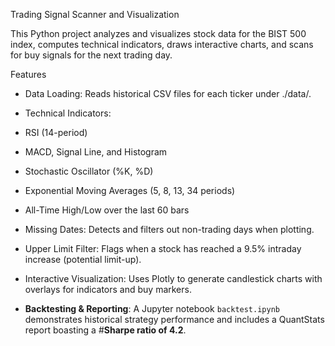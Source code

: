 Trading Signal Scanner and Visualization

This Python project analyzes and visualizes stock data for the BIST 500 index, computes technical indicators, draws interactive charts, and scans for buy signals for the next trading day.

Features
- Data Loading: Reads historical CSV files for each ticker under ./data/.
- Technical Indicators:
- RSI (14-period)
- MACD, Signal Line, and Histogram
- Stochastic Oscillator (%K, %D)
- Exponential Moving Averages (5, 8, 13, 34 periods)
- All-Time High/Low over the last 60 bars
- Missing Dates: Detects and filters out non-trading days when plotting.
- Upper Limit Filter: Flags when a stock has reached a 9.5% intraday increase (potential limit-up).
- Interactive Visualization: Uses Plotly to generate candlestick charts with overlays for indicators and buy markers.
 
- **Backtesting & Reporting**: A Jupyter notebook `backtest.ipynb` demonstrates historical strategy performance and includes a QuantStats report boasting a #**Sharpe ratio of 4.2**.
